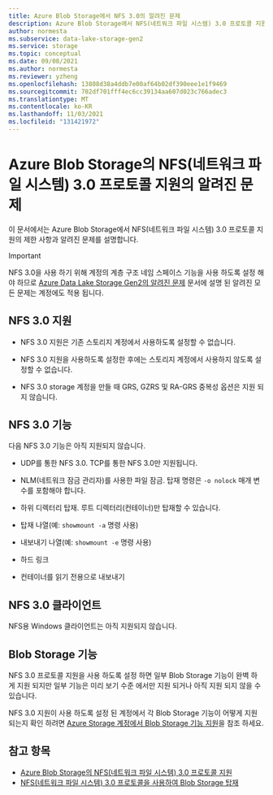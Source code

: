 ```yaml
---
title: Azure Blob Storage에서 NFS 3.0의 알려진 문제
description: Azure Blob Storage에서 NFS(네트워크 파일 시스템) 3.0 프로토콜 지원의 제한 사항과 알려진 문제에 관해 알아봅니다.
author: normesta
ms.subservice: data-lake-storage-gen2
ms.service: storage
ms.topic: conceptual
ms.date: 09/08/2021
ms.author: normesta
ms.reviewer: yzheng
ms.openlocfilehash: 13808d38a4ddb7e00af64b02df390eee1e1f9469
ms.sourcegitcommit: 702df701fff4ec6cc39134aa607d023c766adec3
ms.translationtype: MT
ms.contentlocale: ko-KR
ms.lasthandoff: 11/03/2021
ms.locfileid: "131421972"
---
```

# <a name="known-issues-with-network-file-system-nfs-30-protocol-support-in-azure-blob-storage"></a>Azure Blob Storage의 NFS(네트워크 파일 시스템) 3.0 프로토콜 지원의 알려진 문제

이 문서에서는 Azure Blob Storage에서 NFS(네트워크 파일 시스템) 3.0 프로토콜 지원의 제한 사항과 알려진 문제를 설명합니다.

> [!IMPORTANT]
> NFS 3.0을 사용 하기 위해 계정의 계층 구조 네임 스페이스 기능을 사용 하도록 설정 해야 하므로 [Azure Data Lake Storage Gen2의 알려진 문제](data-lake-storage-known-issues.md) 문서에 설명 된 알려진 모든 문제는 계정에도 적용 됩니다.

## <a name="nfs-30-support"></a>NFS 3.0 지원

- NFS 3.0 지원은 기존 스토리지 계정에서 사용하도록 설정할 수 없습니다.

- NFS 3.0 지원을 사용하도록 설정한 후에는 스토리지 계정에서 사용하지 않도록 설정할 수 없습니다.

- NFS 3.0 storage 계정을 만들 때 GRS, GZRS 및 RA-GRS 중복성 옵션은 지원 되지 않습니다.

## <a name="nfs-30-features"></a>NFS 3.0 기능

다음 NFS 3.0 기능은 아직 지원되지 않습니다.

- UDP를 통한 NFS 3.0. TCP를 통한 NFS 3.0만 지원됩니다.

- NLM(네트워크 잠금 관리자)를 사용한 파일 잠금. 탑재 명령은 `-o nolock` 매개 변수를 포함해야 합니다.

- 하위 디렉터리 탑재. 루트 디렉터리(컨테이너)만 탑재할 수 있습니다.

- 탑재 나열(예: `showmount -a` 명령 사용)

- 내보내기 나열(예: `showmount -e` 명령 사용)

- 하드 링크

- 컨테이너를 읽기 전용으로 내보내기

## <a name="nfs-30-clients"></a>NFS 3.0 클라이언트

NFS용 Windows 클라이언트는 아직 지원되지 않습니다.

## <a name="blob-storage-features"></a>Blob Storage 기능

NFS 3.0 프로토콜 지원을 사용 하도록 설정 하면 일부 Blob Storage 기능이 완벽 하 게 지원 되지만 일부 기능은 미리 보기 수준 에서만 지원 되거나 아직 지원 되지 않을 수 있습니다.

NFS 3.0 지원이 사용 하도록 설정 된 계정에서 각 Blob Storage 기능이 어떻게 지원 되는지 확인 하려면 [Azure Storage 계정에서 Blob Storage 기능 지원](storage-feature-support-in-storage-accounts.md)을 참조 하세요.

## <a name="see-also"></a>참고 항목

- [Azure Blob Storage의 NFS(네트워크 파일 시스템) 3.0 프로토콜 지원](network-file-system-protocol-support.md)
- [NFS(네트워크 파일 시스템) 3.0 프로토콜을 사용하여 Blob Storage 탑재](network-file-system-protocol-support-how-to.md)
